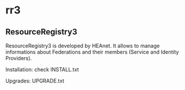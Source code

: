 rr3
===

ResourceRegistry3
-
ResourceRegistry3 is developed by HEAnet. It allows to manage informations about Federations and their members (Service and Identity Providers).




Installation: check INSTALL.txt


Upgrades: UPGRADE.txt
